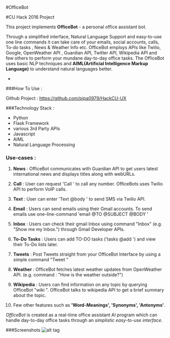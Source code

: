 #OfficeBot

#CU Hack 2016 Project

This project implements **OfficeBot** - a personal office assistant bot. 

Through a simplified interface, Natural Language Support and easy-to-use one line commands it can take care of your emails, social accounts, calls, To-do tasks , News & Weather Info etc. OfficeBot employs APIs like Twilio, Google, OpenWeather API ,
Guardian API, Twitter API, Wikipedia API and few others to perform your mundane day-to-day office tasks. The OfficeBot uses basic NLP techniques and **AIML(Artificial Intelligence Markup Language)** to understand natural languages better.

-
###How To Use : 

Github Project : https://github.com/pipa0979/HackCU-UX

###Technology Stack : 

 - Python
 - Flask Framework
 - various 3rd Party APIs
 - Javascript
 - AIML 
 - Natural Language Processing 

### Use-cases :

1. **News** : OfficeBot communicates with Guardian API to get users latest international news and displays titles along with webURLs.

2. **Call** : User can request 'Call <number>' to call any number. OfficeBots uses Twilio API to perform VoIP calls.

3. **Text** : User can enter 'Text <number> @body <body>' to send SMS via Twilio API.

4. **Email** : Users can send emails using their Gmail accounts. To send emails use one-line-command 'email @TO <receiver> @SUBJECT <subject> @BODY <body>'

5. **Inbox** : Users can check their gmail Inbox using command "Inbox" (e.g. "Show me my Inbox.") through Gmail Developer APIs.

6. **To-Do Tasks** : Users can add TO-DO tasks ('tasks @add <task>') and view their To-Do lists later.

7. **Tweets** : Post Tweets straight from your OfficeBot Interface by using a simple command "Tweet <tweet>"

8. **Weather** : OfficeBot fetches latest weather updates from OpenWeather API. (e.g. command : "How is the weather outside?")

9. **Wikipedia** : Users can find information on any topic by querying OfficeBot "wiki <topic>". OfficeBot talks to wikipedia API to get a brief summary about the topic.

10. Few other features such as **'Word-Meanings', 'Synonyms', 'Antonyms'**.

*OfficeBot* is created as a real-time office assistant AI program which can handle day-to-day office tasks through an *simplistic easy-to-use interface*.

###Screenshots
![alt tag](https://github.com/tapa8728/HackCU-UX/blob/master/screenshot.png)




